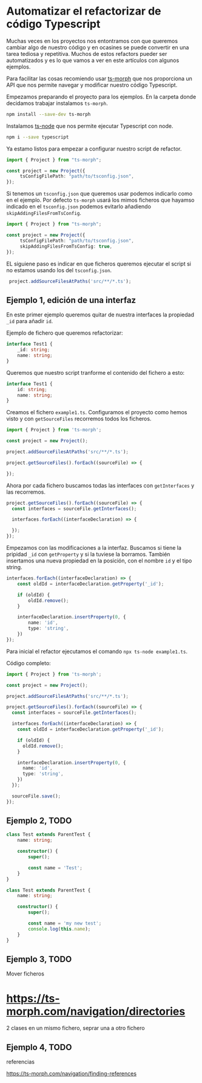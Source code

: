 # Automatizar el refactorizar de código Typescript

Muchas veces en los proyectos nos entontramos con que queremos cambiar algo de nuestro código y en ocasines se puede convertir en una tarea tediosa y repetitiva. Muchos de estos refactors pueder ser automatizados y es lo que vamos a ver en este artículos con algunos ejemplos.

Para facilitar las cosas recomiendo usar [ts-morph](https://github.com/dsherret/ts-morph/) que nos proporciona un API que nos permite navegar y modificar nuestro código Typescript.

Empezamos preparando el proyecto para los ejemplos. En la carpeta donde decidamos trabajar instalamos `ts-morph`.

```bash
npm install --save-dev ts-morph
```

Instalamos [ts-node](https://www.npmjs.com/package/ts-node) que nos permite ejecutar Typescript con node.

```bash
npm i --save typescript
```

Ya estamo listos para empezar a configurar nuestro script de refactor.

```ts
import { Project } from "ts-morph";

const project = new Project({
     tsConfigFilePath: "path/to/tsconfig.json",
});
```

Si tenemos un `tsconfig.json` que queremos usar podemos indicarlo como en el ejemplo. Por defecto `ts-morph` usará los mimos ficheros que hayamso indicado en el `tsconfig.json` podemos evitarlo añadiendo `skipAddingFilesFromTsConfig`.

```ts
import { Project } from "ts-morph";

const project = new Project({
     tsConfigFilePath: "path/to/tsconfig.json",
     skipAddingFilesFromTsConfig: true,
});
```

EL siguiene paso es indicar en que ficheros queremos ejecutar el script si no estamos usando los del `tsconfig.json`.

```ts
 project.addSourceFilesAtPaths('src/**/*.ts');
 ```

## Ejemplo 1, edición de una interfaz

En este primer ejemplo queremos quitar de nuestra interfaces la propiedad `_id` para añadir `id`.

Ejemplo de fichero que queremos refactorizar:

```ts
interface Test1 {
    _id: string;
    name: string;
}
```

Queremos que nuestro script tranforme el contenido del fichero a esto:

```ts
interface Test1 {
    id: string;
    name: string;
}
```

Creamos el fichero `example1.ts`. Configuramos el proyecto como hemos visto y con `getSourceFiles` recorremos todos los ficheros.

```ts
import { Project } from 'ts-morph';

const project = new Project();

project.addSourceFilesAtPaths('src/**/*.ts');

project.getSourceFiles().forEach((sourceFile) => {

});
```

Ahora por cada fichero buscamos todas las interfaces con `getInterfaces` y las recorremos.

```ts
project.getSourceFiles().forEach((sourceFile) => {
  const interfaces = sourceFile.getInterfaces();

  interfaces.forEach((interfaceDeclaration) => {

  });
});
```

Empezamos con las modificaciones a la interfaz. Buscamos si tiene la pripidad `_id` con `getProperty` y si la tuviese la borramos. También insertamos una nueva propiedad en la posición, con el nombre `id` y el tipo string.

```ts
interfaces.forEach((interfaceDeclaration) => {
    const oldId = interfaceDeclaration.getProperty('_id');

    if (oldId) {
        oldId.remove();
    }

    interfaceDeclaration.insertProperty(0, {
        name: 'id',
        type: 'string',
    })
});
```

Para inicial el refactor ejecutamos el comando `npx ts-node example1.ts`.

Código completo:

```ts
import { Project } from 'ts-morph';

const project = new Project();

project.addSourceFilesAtPaths('src/**/*.ts');

project.getSourceFiles().forEach((sourceFile) => {
  const interfaces = sourceFile.getInterfaces();

  interfaces.forEach((interfaceDeclaration) => {
    const oldId = interfaceDeclaration.getProperty('_id');

    if (oldId) {
      oldId.remove();
    }

    interfaceDeclaration.insertProperty(0, {
      name: 'id',
      type: 'string',
    })
  });

  sourceFile.save();
});
```

## Ejemplo 2, TODO
```ts
class Test extends ParentTest {
    name: string;

    constructor() {
        super();

        const name = 'Test';
    }
}
```

```ts
class Test extends ParentTest {
    name: string;

    constructor() {
        super();

        const name = 'my new test';
        console.log(this.name);
    }
}
```

## Ejemplo 3, TODO

Mover ficheros
# https://ts-morph.com/navigation/directories

2 clases en un mismo fichero, seprar una a otro fichero

## Ejemplo 4, TODO

referencias

https://ts-morph.com/navigation/finding-references